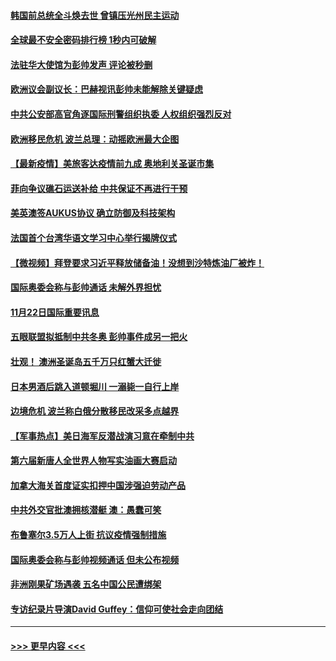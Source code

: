 #### [韩国前总统全斗焕去世 曾镇压光州民主运动](../pages/prog202/a103275250.md?t=11231101) 
#### [全球最不安全密码排行榜 1秒内可破解](../pages/prog202/a103275129.md?t=11231101) 
#### [法驻华大使馆为彭帅发声 评论被秒删](../pages/prog202/a103275100.md?t=11231101) 
#### [欧洲议会副议长：巴赫视讯彭帅未能解除关键疑虑](../pages/prog202/a103275172.md?t=11231101) 
#### [中共公安部高官角逐国际刑警组织执委 人权组织强烈反对](../pages/prog202/a103275095.md?t=11231101) 
#### [欧洲移民危机 波兰总理：动摇欧洲最大企图](../pages/prog202/a103274942.md?t=11231101) 
#### [【最新疫情】美旅客达疫情前九成 奥地利关圣诞市集](../pages/prog202/a103274921.md?t=11231101) 
#### [菲向争议礁石运送补给 中共保证不再进行干预](../pages/prog202/a103275059.md?t=11231101) 
#### [美英澳签AUKUS协议 确立防御及科技架构](../pages/prog202/a103274918.md?t=11231101) 
#### [法国首个台湾华语文学习中心举行揭牌仪式](../pages/prog202/a103274872.md?t=11231101) 
#### [【微视频】拜登要求习近平释放储备油！没想到沙特炼油厂被炸！](../pages/prog202/a103274870.md?t=11231101) 
#### [国际奥委会称与彭帅通话 未解外界担忧](../pages/prog202/a103274743.md?t=11231101) 
#### [11月22日国际重要讯息](../pages/prog202/a103274738.md?t=11231101) 
#### [五眼联盟拟抵制中共冬奥 彭帅事件成另一把火](../pages/prog202/a103274393.md?t=11231101) 
#### [壮观！ 澳洲圣诞岛五千万只红蟹大迁徙](../pages/prog202/a103274607.md?t=11231101) 
#### [日本男酒后跳入道顿堀川 一溺毙一自行上岸](../pages/prog202/a103274599.md?t=11231101) 
#### [边境危机 波兰称白俄分散移民改采多点越界](../pages/prog202/a103274128.md?t=11231101) 
#### [【军事热点】美日海军反潜战演习意在牵制中共](../pages/prog202/a103274455.md?t=11231101) 
#### [第六届新唐人全世界人物写实油画大赛启动](../pages/prog202/a103274447.md?t=11231101) 
#### [加拿大海关首度证实扣押中国涉强迫劳动产品](../pages/prog202/a103274336.md?t=11231101) 
#### [中共外交官批澳拥核潜艇 澳：愚蠢可笑](../pages/prog202/a103274372.md?t=11231101) 
#### [布鲁塞尔3.5万人上街 抗议疫情强制措施](../pages/prog202/a103274378.md?t=11231101) 
#### [国际奥委会称与彭帅视频通话 但未公布视频](../pages/prog202/a103274342.md?t=11231101) 
#### [非洲刚果矿场遇袭 五名中国公民遭绑架](../pages/prog202/a103274350.md?t=11231101) 
#### [专访纪录片导演David Guffey：信仰可使社会走向团结](../pages/prog202/a103274353.md?t=11231101) 

----
#### [ >>> 更早内容 <<< ](../indexes/prog202-earlier.md)
